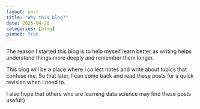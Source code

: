 ```yaml
---
layout: post
title: "Why this blog?"
date: 2025-04-20
categories: [blog]
pinned: true
---
```


The reason I started this blog is to help myself learn better as writing helps understand things more deeply and remember them longer.

This blog will be a place where I collect notes and write about topics that confuse me. So that later, I can come back and read these posts for a quick revision when I need to.

I also hope that others who are learning data science may find these posts useful:)
